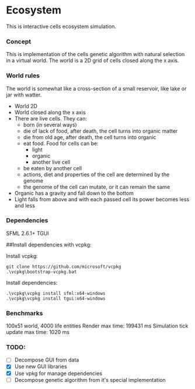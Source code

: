 # Ecosystem
This is interactive cells ecosystem simulation.

### Concept
This is implementation of the cells genetic algorithm with natural selection in a virtual world. The world is a 2D grid of cells closed along the x axis. 

### World rules
The world is somewhat like a cross-section of a small reservoir, like lake or jar with watter.
- World 2D
- World closed along the x axis
- There are live cells. They can:
  - born (in several ways)
  - die of lack of food, after death, the cell turns into organic matter
  - die from old age, after death, the cell turns into organic
  - eat food. Food for cells can be:
    - light
    - organic
    - another live cell
  - be eaten by another cell
  - actions, diet and properties of the cell are determined by the genome
  - the genome of the cell can mutate, or it can remain the same
- Organic has a gravity and fall down to the bottom
- Light falls from above and with each passed cell its power becomes less and less

### Dependencies
SFML 2.6.1+
TGUI

##Install dependencies with vcpkg:

Install vcpkg:
```
git clone https://github.com/microsoft/vcpkg
.\vcpkg\bootstrap-vcpkg.bat
```
Install dependencies:
```
.\vcpkg\vcpkg install sfml:x64-windows
.\vcpkg\vcpkg install tgui:x64-windows
```

### Benchmarks
100x51 world, 4000 life entities
Render max time: 199431 ms
Simulation tick update max time: 1020 ms

### TODO:
- [ ] Decompose GUI from data
- [x] Use new GUI libraries
- [x] Use vpkg for manage dependencies
- [ ] Decompose genetic algorithm from it's special implementation
